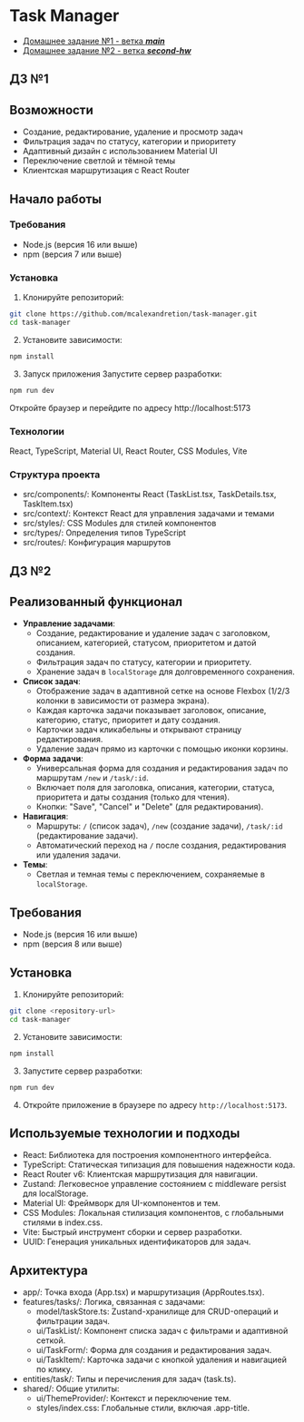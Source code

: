 # Task Manager

- [Домашнее задание №1 - ветка **_main_**](#дз-1)
- [Домашнее задание №2 - ветка _**second-hw**_](#дз-2)

## ДЗ №1
## Возможности
- Создание, редактирование, удаление и просмотр задач
- Фильтрация задач по статусу, категории и приоритету
- Адаптивный дизайн с использованием Material UI
- Переключение светлой и тёмной темы
- Клиентская маршрутизация с React Router

## Начало работы

### Требования
- Node.js (версия 16 или выше)
- npm (версия 7 или выше)

### Установка
1. Клонируйте репозиторий:
```bash
git clone https://github.com/mcalexandretion/task-manager.git
cd task-manager
```
2. Установите зависимости:
  ```bash
  npm install
  ```
3. Запуск приложения
Запустите сервер разработки:
  ```bash
  npm run dev
  ```
Откройте браузер и перейдите по адресу http://localhost:5173

### Технологии
React, TypeScript, Material UI, React Router, CSS Modules, Vite

### Структура проекта
- src/components/: Компоненты React (TaskList.tsx, TaskDetails.tsx, TaskItem.tsx)
- src/context/: Контекст React для управления задачами и темами
- src/styles/: CSS Modules для стилей компонентов
- src/types/: Определения типов TypeScript
- src/routes/: Конфигурация маршрутов


  
## ДЗ №2

## Реализованный функционал

- **Управление задачами**:
  - Создание, редактирование и удаление задач с заголовком, описанием, категорией, статусом, приоритетом и датой создания.
  - Фильтрация задач по статусу, категории и приоритету.
  - Хранение задач в `localStorage` для долговременного сохранения.
- **Список задач**:
  - Отображение задач в адаптивной сетке на основе Flexbox (1/2/3 колонки в зависимости от размера экрана).
  - Каждая карточка задачи показывает заголовок, описание, категорию, статус, приоритет и дату создания.
  - Карточки задач кликабельны и открывают страницу редактирования.
  - Удаление задач прямо из карточки с помощью иконки корзины.
- **Форма задачи**:
  - Универсальная форма для создания и редактирования задач по маршрутам `/new` и `/task/:id`.
  - Включает поля для заголовка, описания, категории, статуса, приоритета и даты создания (только для чтения).
  - Кнопки: "Save", "Cancel" и "Delete" (для редактирования).
- **Навигация**:
  - Маршруты: `/` (список задач), `/new` (создание задачи), `/task/:id` (редактирование задачи).
  - Автоматический переход на `/` после создания, редактирования или удаления задачи.
- **Темы**:
  - Светлая и темная темы с переключением, сохраняемые в `localStorage`.

## Требования

- Node.js (версия 16 или выше)
- npm (версия 8 или выше)

## Установка

1. Клонируйте репозиторий:
```bash
git clone <repository-url>
cd task-manager
````
2. Установите зависимости:
````bash
npm install
````
3. Запустите сервер разработки:
````bash
npm run dev
````
4. Откройте приложение в браузере по адресу `http://localhost:5173`.

## Используемые технологии и подходы
- React: Библиотека для построения компонентного интерфейса.
- TypeScript: Статическая типизация для повышения надежности кода.
- React Router v6: Клиентская маршрутизация для навигации.
- Zustand: Легковесное управление состоянием с middleware persist для localStorage.
- Material UI: Фреймворк для UI-компонентов и тем.
- CSS Modules: Локальная стилизация компонентов, с глобальными стилями в index.css.
- Vite: Быстрый инструмент сборки и сервер разработки.
- UUID: Генерация уникальных идентификаторов для задач.

## Архитектура

- app/: Точка входа (App.tsx) и маршрутизация (AppRoutes.tsx).
- features/tasks/: Логика, связанная с задачами:
  - model/taskStore.ts: Zustand-хранилище для CRUD-операций и фильтрации задач.
  - ui/TaskList/: Компонент списка задач с фильтрами и адаптивной сеткой.
  - ui/TaskForm/: Форма для создания и редактирования задач.
  - ui/TaskItem/: Карточка задачи с кнопкой удаления и навигацией по клику.
- entities/task/: Типы и перечисления для задач (task.ts).
- shared/: Общие утилиты:
  - ui/ThemeProvider/: Контекст и переключение тем.
  - styles/index.css: Глобальные стили, включая .app-title.

